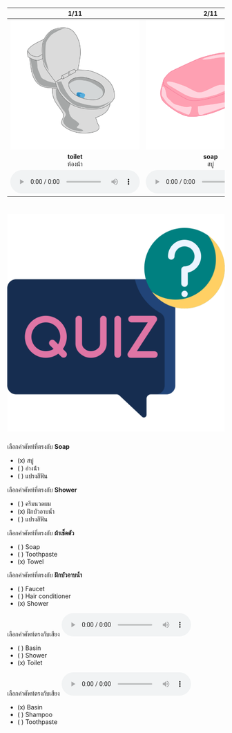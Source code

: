 <div class="carrousel">


|1/11|2/11|3/11|4/11|5/11|6/11|7/11|8/11|9/11|10/11|11/11|
| :----: | :----: | :----: | :----: | :----: | :----: | :----: | :----: | :----: | :----: | :----: |
|![](/media/img/bathroom__toilet.svg)|![](/media/img/bathroom__soap.svg)|![](/media/img/bathroom__toilet&#x20;paper.svg)|![](/media/img/bathroom__toothpaste.svg)|![](/media/img/bathroom__toothbrush.svg)|![](/media/img/bathroom__shampoo.svg)|![](/media/img/bathroom__hair&#x20;conditioner.svg)|![](/media/img/bathroom__basin.svg)|![](/media/img/bathroom__faucet.svg)|![](/media/img/bathroom__towel.svg)|![](/media/img/bathroom__shower.svg)|
|**toilet**<br>ห้องน้ํา|**soap**<br>สบู่|**toilet paper**<br>กระดาษชําระ|**toothpaste**<br>ยาสีฟัน|**toothbrush**<br>แปรงสีฟัน|**shampoo**<br>แชมพู|**hair conditioner**<br>ครีมนวดผม|**basin**<br>อ่างน้ํา|**faucet**<br>ก๊อกน้ํา|**towel**<br>ผ้าเช็ดตัว|**shower**<br>ฝักบัวอาบน้ำ|
|![](/media/audio/toilet.mp3)|![](/media/audio/soap.mp3)|![](/media/audio/toilet&#x20;paper.mp3)|![](/media/audio/toothpaste.mp3)|![](/media/audio/toothbrush.mp3)|![](/media/audio/shampoo.mp3)|![](/media/audio/hair&#x20;conditioner.mp3)|![](/media/audio/basin.mp3)|![](/media/audio/faucet.mp3)|![](/media/audio/towel.mp3)|![](/media/audio/shower.mp3)|

</div>



# ![icon](/media/icons/quiz.svg) 


 เลือกคำศัพท์ที่ตรงกับ **Soap**
 - (x) สบู่
 - ( ) อ่างน้ํา
 - ( ) แปรงสีฟัน

 เลือกคำศัพท์ที่ตรงกับ **Shower**
 - ( ) ครีมนวดผม
 - (x) ฝักบัวอาบน้ำ
 - ( ) แปรงสีฟัน

 เลือกคำศัพท์ที่ตรงกับ **ผ้าเช็ดตัว**
 - ( ) Soap
 - ( ) Toothpaste
 - (x) Towel

 เลือกคำศัพท์ที่ตรงกับ **ฝักบัวอาบน้ำ**
 - ( ) Faucet
 - ( ) Hair conditioner
 - (x) Shower

เลือกคำศัพท์ตรงกับเสียง ![](/media/audio/toilet.mp3) 
 - ( ) Basin
 - ( ) Shower
 - (x) Toilet


เลือกคำศัพท์ตรงกับเสียง ![](/media/audio/basin.mp3) 
 - (x) Basin
 - ( ) Shampoo
 - ( ) Toothpaste

